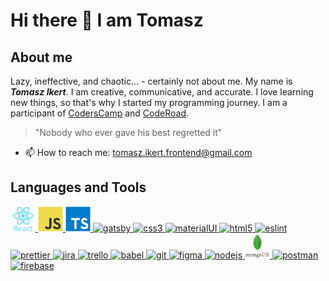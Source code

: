 # Hi there 👋 I am Tomasz

## About me
Lazy, ineffective, and chaotic... - certainly not about me. My name is ***Tomasz Ikert***. I am creative, communicative, and accurate. I love learning new things, so that's why I started my programming journey. I am a participant of [CodersCamp](https://www.coderscamp.edu.pl/) and [CodeRoad](https://coderoad.pl/).

> "Nobody who ever gave his best regretted it"

- 📫 How to reach me: tomasz.ikert.frontend@gmail.com

## Languages and Tools
<p align="left"> <a href="https://reactjs.org/" target="_blank"> <img src="https://raw.githubusercontent.com/devicons/devicon/master/icons/react/react-original-wordmark.svg" alt="react" width="40" height="40"/> </a> <a href="https://developer.mozilla.org/en-US/docs/Web/JavaScript" target="_blank"> <img src="https://raw.githubusercontent.com/devicons/devicon/master/icons/javascript/javascript-original.svg" alt="javascript" width="40" height="40"/> </a> <a href="https://www.typescriptlang.org/" target="_blank"> <img src="https://raw.githubusercontent.com/devicons/devicon/master/icons/typescript/typescript-original.svg" alt="typescript" width="40" height="40"/> </a> <a href="https://www.gatsbyjs.com/" target="_blank"> <img src="https://www.gatsbyjs.com/Gatsby-Monogram.svg" alt="gatsby" width="40" height="40"/> </a> <a href="https://www.w3schools.com/css/" target="_blank"> <img src="https://upload.wikimedia.org/wikipedia/commons/6/62/CSS3_logo.svg" alt="css3" width="40" height="40"/> </a> </a> <a href="https://mui.com/" target="_blank"> <img src="https://cdn.worldvectorlogo.com/logos/material-ui-1.svg" alt="materialUI" width="40" height="40"/> </a> <a href="https://www.w3.org/html/" target="_blank"> <img src="https://upload.wikimedia.org/wikipedia/commons/thumb/3/38/HTML5_Badge.svg/768px-HTML5_Badge.svg.png?20110131171049" alt="html5" width="40" height="40"/> </a> <a href="https://eslint.org/" target="_blank"> <img src="https://upload.wikimedia.org/wikipedia/commons/e/e3/ESLint_logo.svg" alt="eslint" width="40" height="40"/> </a> <a href="https://prettier.io/" target="_blank"> <img src="https://cdn.worldvectorlogo.com/logos/prettier-1.svg" alt="prettier" width="40" height="40"/> </a> <a href="https://www.atlassian.com/pl/software/jira" target="_blank"> <img src="https://seeklogo.com/images/J/jira-logo-C71F8C0324-seeklogo.com.png" alt="jira" width="40" height="40"/> </a> <a href="https://trello.com/" target="_blank"> <img src="https://www.vectorlogo.zone/logos/trello/trello-icon.svg" alt="trello" width="40" height="40"/> </a> <a href="https://babeljs.io/" target="_blank"> <img src="https://user-images.githubusercontent.com/3025322/87547253-bf050400-c6a2-11ea-950a-280311bc6cc8.png" alt="babel" width="40" height="40"/> </a>  <a href="https://git-scm.com/" target="_blank"> <img src="https://www.vectorlogo.zone/logos/git-scm/git-scm-icon.svg" alt="git" width="40" height="40"/> </a> <a href="https://www.figma.com/" target="_blank"> <img src="https://www.vectorlogo.zone/logos/figma/figma-icon.svg" alt="figma" width="40" height="40"/> </a> <a href="https://nodejs.org" target="_blank"> <img src="https://cdn.worldvectorlogo.com/logos/nodejs-icon.svg" alt="nodejs" width="40" height="40"/> </a>  <a href="https://www.mongodb.com/" target="_blank"> <img src="https://raw.githubusercontent.com/devicons/devicon/master/icons/mongodb/mongodb-original-wordmark.svg" alt="mongodb" width="40" height="40"/> </a>   <a href="https://postman.com" target="_blank"> <img src="https://www.vectorlogo.zone/logos/getpostman/getpostman-icon.svg" alt="postman" width="40" height="40"/> </a> <a href="https://firebase.google.com/" target="_blank"> <img src="https://www.vectorlogo.zone/logos/firebase/firebase-icon.svg" alt="firebase" width="40" height="40"/> </a></p>


<!--
**ike-tom/ike-tom** is a ✨ _special_ ✨ repository because its `README.md` (this file) appears on your GitHub profile.

Here are some ideas to get you started:

- 🔭 I’m currently working on ...
- 🌱 I’m currently learning ...
- 👯 I’m looking to collaborate on ...
- 🤔 I’m looking for help with ...
- 💬 Ask me about ...

- 😄 Pronouns: ...
- ⚡ Fun fact: ...
-->
